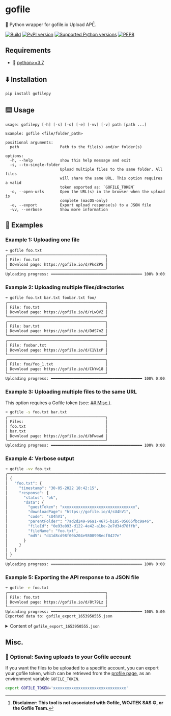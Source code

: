 # gofile

🚀 Python wrapper for gofile.io Upload API[^1].

[![Build](https://github.com/Alyetama/gofile/actions/workflows/poetry-build.yml/badge.svg)](https://github.com/Alyetama/gofile/actions/workflows/poetry-build.yml) [![PyPI version](https://badge.fury.io/py/gofilepy.svg)](https://pypi.org/project/gofilepy/0.2.1) [![Supported Python versions](https://img.shields.io/badge/Python-%3E=3.7-blue.svg)](https://www.python.org/downloads/) [![PEP8](https://img.shields.io/badge/Code%20style-PEP%208-orange.svg)](https://www.python.org/dev/peps/pep-0008/) 


## Requirements
- 🐍 [python>=3.7](https://www.python.org/downloads/)


## ⬇️ Installation

```sh
pip install gofilepy
```


## ⌨️ Usage

```
usage: gofilepy [-h] [-s] [-o] [-e] [-vv] [-v] path [path ...]

Example: gofile <file/folder_path>

positional arguments:
  path                  Path to the file(s) and/or folder(s)

options:
  -h, --help            show this help message and exit
  -s, --to-single-folder
                        Upload multiple files to the same folder. All files
                        will share the same URL. This option requires a valid
                        token exported as: `GOFILE_TOKEN`
  -o, --open-urls       Open the URL(s) in the browser when the upload is
                        complete (macOS-only)
  -e, --export          Export upload response(s) to a JSON file
  -vv, --verbose        Show more information
```

## 📕 Examples

### Example 1: Uploading one file

```sh
➜ gofile foo.txt
╭───────────────────────────────────────────╮
│ File: foo.txt                             │
│ Download page: https://gofile.io/d/PkdZP5 │
╰───────────────────────────────────────────╯
Uploading progress: ━━━━━━━━━━━━━━━━━━━━━━━━━━━━━━━━━━━━━━━━ 100% 0:00:00
```

### Example 2: Uploading multiple files/directories

```bash
➜ gofile foo.txt bar.txt foobar.txt foo/
╭───────────────────────────────────────────╮
│ File: foo.txt                             │
│ Download page: https://gofile.io/d/rLwQVZ │
╰───────────────────────────────────────────╯
╭───────────────────────────────────────────╮
│ File: bar.txt                             │
│ Download page: https://gofile.io/d/DdS7mZ │
╰───────────────────────────────────────────╯
╭───────────────────────────────────────────╮
│ File: foobar.txt                          │
│ Download page: https://gofile.io/d/C1VicP │
╰───────────────────────────────────────────╯
╭───────────────────────────────────────────╮
│ File: foo/foo_1.txt                       │
│ Download page: https://gofile.io/d/CkYw18 │
╰───────────────────────────────────────────╯
Uploading progress: ━━━━━━━━━━━━━━━━━━━━━━━━━━━━━━━━━━━━━━━━ 100% 0:00:00
```

### Example 3: Uploading multiple files to the same URL

This option requires a Gofile token (see: [## Misc.](#misc)).

```bash
➜ gofile -s foo.txt bar.txt
╭───────────────────────────────────────────╮
│ Files:                                    │
│ foo.txt                                   │
│ bar.txt                                   │
│ Download page: https://gofile.io/d/bFwawd │
╰───────────────────────────────────────────╯
Uploading progress: ━━━━━━━━━━━━━━━━━━━━━━━━━━━━━━━━━━━━━━━━ 100% 0:00:00
```

### Example 4: Verbose output

```sh
➜ gofile -vv foo.txt
╭──────────────────────────────────────────────────────────────────────────────╮
│ {                                                                            │
│   "foo.txt": {                                                               │
│     "timestamp": "30-05-2022 18:42:15",                                      │
│     "response": {                                                            │
│       "status": "ok",                                                        │
│       "data": {                                                              │
│         "guestToken": "xxxxxxxxxxxxxxxxxxxxxxxxxxxxxxxx",                    │
│         "downloadPage": "https://gofile.io/d/sU4hV1",                        │
│         "code": "sU4hV1",                                                    │
│         "parentFolder": "7ad2d249-96a1-4675-b185-05665fbc9a46",              │
│         "fileId": "0e93e093-d122-4e42-a1be-2e7d34d78ffb",                    │
│         "fileName": "foo.txt",                                               │
│         "md5": "d41d8cd98f00b204e9800998ecf8427e"                            │
│       }                                                                      │
│     }                                                                        │
│   }                                                                          │
│ }                                                                            │
╰──────────────────────────────────────────────────────────────────────────────╯
Uploading progress: ━━━━━━━━━━━━━━━━━━━━━━━━━━━━━━━━━━━━━━━━ 100% 0:00:00
```

### Example 5: Exporting the API response to a JSON file

```sh
➜ gofile -e foo.txt
╭───────────────────────────────────────────╮
│ File: foo.txt                             │
│ Download page: https://gofile.io/d/8t79Lz │
╰───────────────────────────────────────────╯
Uploading progress: ━━━━━━━━━━━━━━━━━━━━━━━━━━━━━━━━━━━━━━━━ 100% 0:00:00
Exported data to: gofile_export_1653950555.json
```

<details>
  <summary>Content of <code>gofile_export_1653950555.json</code></summary>
  
```json
[
    {
        "foo.txt": {
            "timestamp": "30-05-2022 18:42:35",
            "response": {
                "status": "ok",
                "data": {
                    "guestToken": "xxxxxxxxxxxxxxxxxxxxxxxxxxxxxxxx",
                    "downloadPage": "https://gofile.io/d/8t79Lz",
                    "code": "8t79Lz",
                    "parentFolder": "05xd4cb-8965-417f-ae34-a116et99b798",
                    "fileId": "d1fc3a97-8xe3-486a-bc0d-edb1rb103040",
                    "fileName": "foo.txt",
                    "md5": "d41d8cd99f00b204e9810998ecf8427e"
                }
            }
        }
    }
]
```
</details>

## Misc.

### 🔑 Optional: Saving uploads to your Gofile account

If you want the files to be uploaded to a specific account, you can export your gofile token, which can be retrieved from the [profile page](https://gofile.io/myProfile), as an environment variable `GOFILE_TOKEN`.

```sh
export GOFILE_TOKEN='xxxxxxxxxxxxxxxxxxxxxxxxxxxxxxxx'
```


[^1]: **Disclaimer: This tool is not associated with Gofile, WOJTEK SAS ©, or the Gofile Team.**
